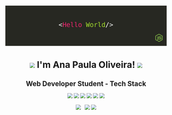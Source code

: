 ![](img/Design%20sem%20nome.png)
<div align="center">
<h1><img src="https://raw.githubusercontent.com/kaueMarques/kaueMarques/master/hi.gif" height="30px"> I'm Ana Paula Oliveira!  <a href="https://www.linkedin.com/in/anapaulaoliveiraa" target="_blank"><img src="https://img.shields.io/badge/LinkedIn-%230077B5.svg?logo=linkedin&logoColor=white" target="_blank" width="90rem"></a></h1>

</div>



<div align="center"> 
 <h2>Web Developer Student -  Tech Stack </h2> <img src="https://img.shields.io/badge/html5-%23E34F26.svg?style=for-the-badge&logo=html5&logoColor=white">    <img src="https://img.shields.io/badge/css3-%231572B6.svg?style=for-the-badge&logo=css3&logoColor=white">    <img src="https://img.shields.io/badge/javascript-%23323330.svg?style=for-the-badge&logo=javascript&logoColor=%23F7DF1E">    <img src="https://img.shields.io/badge/React-20232A?style=for-the-badge&logo=react&logoColor=61DAFB">    <img src="https://img.shields.io/badge/Node.js-339933?style=for-the-badge&logo=nodedotjs&logoColor=white">     <img src="https://img.shields.io/badge/typescript-%231572B6.svg?style=for-the-badge&logo=typescript&logoColor=white"> 
</div>
<br>
<div align="center">
<img height="150em" src="https://github-readme-stats.vercel.app/api?username=anapaulabio&hide_border=true&show_icons=true&theme=nightowl&include_all_commits=true&count_private=true"/> &nbsp; <img height="150em" src="https://github-readme-streak-stats.herokuapp.com/?user=Anapaulabio&hide_border=true&theme=nightowl&show_icons=true"/>
<img height="150em" src="https://github-readme-stats.vercel.app/api/top-langs/?username=Anapaulabio&layout=compact&count_private=true&hide_border=true&theme=nightowl&show_icons=true"/>
</div>

<!--
**anapaulabio/anapaulabio** is a ✨ _special_ ✨ repository because its `README.md` (this file) appears on your GitHub profile.

Here are some ideas to get you started:

- 🔭 I’m currently working on ...
- 🌱 I’m currently learning ...
- 👯 I’m looking to collaborate on ...
- 🤔 I’m looking for help with ...
- 💬 Ask me about ...
- 📫 How to reach me: ...
- 😄 Pronouns: ...
- ⚡ Fun fact: ...
-->

